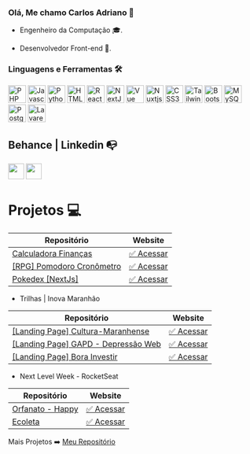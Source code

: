 ### Olá, Me chamo Carlos Adriano 👋

 - Engenheiro da Computação 🎓.

 - Desenvolvedor Front-end 🤖.

### Linguagens e Ferramentas 🛠 
<p align="left">
                               <a href="https://www.php.net/" target="_blank" rel="noreferrer"><img src="https://raw.githubusercontent.com/danielcranney/readme-generator/main/public/icons/skills/php-colored.svg" width="36" height="36" alt="PHP" /></a>
                                <a href="https://developer.mozilla.org/en-US/docs/Web/JavaScript" target="_blank" rel="noreferrer"><img src="https://raw.githubusercontent.com/danielcranney/readme-generator/main/public/icons/skills/javascript-colored.svg" width="36" height="36" alt="Javascript" /></a>
                                <a href="https://www.python.org/" target="_blank" rel="noreferrer"><img src="https://raw.githubusercontent.com/danielcranney/readme-generator/main/public/icons/skills/python-colored.svg" width="36" height="36" alt="Python" /></a>
                                <a href="https://developer.mozilla.org/en-US/docs/Glossary/HTML5" target="_blank" rel="noreferrer"><img src="https://raw.githubusercontent.com/danielcranney/readme-generator/main/public/icons/skills/html5-colored.svg" width="36" height="36" alt="HTML5" /></a>
                                <a href="https://reactjs.org/" target="_blank" rel="noreferrer"><img src="https://raw.githubusercontent.com/danielcranney/readme-generator/main/public/icons/skills/react-colored.svg" width="36" height="36" alt="React" /></a>
                                <a href="https://nextjs.org/docs" target="_blank" rel="noreferrer"><img src="https://raw.githubusercontent.com/danielcranney/readme-generator/main/public/icons/skills/nextjs-colored.svg" width="36" height="36" alt="NextJs" /></a>
                                <a href="https://vuejs.org/" target="_blank" rel="noreferrer"><img src="https://raw.githubusercontent.com/danielcranney/readme-generator/main/public/icons/skills/vuejs-colored.svg" width="36" height="36" alt="Vue" /></a>
                                <a href="https://nuxtjs.org/" target="_blank" rel="noreferrer"><img src="https://raw.githubusercontent.com/danielcranney/readme-generator/main/public/icons/skills/nuxtjs-colored.svg" width="36" height="36" alt="Nuxtjs" /></a>
                                <a href="https://www.w3.org/TR/CSS/#css" target="_blank" rel="noreferrer"><img src="https://raw.githubusercontent.com/danielcranney/readme-generator/main/public/icons/skills/css3-colored.svg" width="36" height="36" alt="CSS3" /></a>
                                <a href="https://tailwindcss.com/" target="_blank" rel="noreferrer"><img src="https://raw.githubusercontent.com/danielcranney/readme-generator/main/public/icons/skills/tailwindcss-colored.svg" width="36" height="36" alt="TailwindCSS" /></a>
                                <a href="https://getbootstrap.com/" target="_blank" rel="noreferrer"><img src="https://raw.githubusercontent.com/danielcranney/readme-generator/main/public/icons/skills/bootstrap-colored.svg" width="36" height="36" alt="Bootstrap" /></a>
                                <a href="https://www.mysql.com/" target="_blank" rel="noreferrer"><img src="https://raw.githubusercontent.com/danielcranney/readme-generator/main/public/icons/skills/mysql-colored.svg" width="36" height="36" alt="MySQL" /></a>
                                <a href="https://www.postgresql.org/" target="_blank" rel="noreferrer"><img src="https://raw.githubusercontent.com/danielcranney/readme-generator/main/public/icons/skills/postgresql-colored.svg" width="36" height="36" alt="PostgreSQL" /></a>
                                <a href="https://laravel.com/" target="_blank" rel="noreferrer"><img src="https://raw.githubusercontent.com/danielcranney/readme-generator/main/public/icons/skills/laravel-colored.svg" width="36" height="36" alt="Lavarel" /></a>
</p>

## Behance | Linkedin :mailbox_with_no_mail:


<p align="left"> <a href="https://www.behance.net/carlosadrianoss" target="_blank" rel="noreferrer"><img src="https://raw.githubusercontent.com/danielcranney/readme-generator/main/public/icons/socials/behance.svg" width="32" height="32" /></a> <a href="https://www.linkedin.com/in/carlosadrianoss" target="_blank" rel="noreferrer"><img src="https://raw.githubusercontent.com/danielcranney/readme-generator/main/public/icons/socials/linkedin.svg" width="32" height="32" /></a></p>

# Projetos :computer:

| Repositório           | Website       |
| -------------      |:-------------:|
| [Calculadora Finanças](https://github.com/Puidor/puidores-finances)              | [✅ Acessar](https://puidores-finances.netlify.app/) |
| [[RPG] Pomodoro Cronômetro](https://github.com/Puidor/rpg-pomodoro)                   | [✅ Acessar](https://puidores-rpg-pomodoro.netlify.app/) |
| [Pokedex [NextJs]](https://github.com/Puidor/puidores-next-pokedex)   | [✅ Acessar](https://puidores-pokedex.netlify.app/) |

- Trilhas | Inova Maranhão

| Repositório           | Website       |
| -------------      |:-------------:|
| [[Landing Page] Cultura-Maranhense](https://github.com/Puidor/culturamaranhense-acessivel)          | [✅ Acessar](https://cultura-ma-acessivel.netlify.app/) |
| [[Landing Page] GAPD - Depressão Web](https://github.com/Puidor/depressao-web)                      | [✅ Acessar](https://gapd-depressao-web.netlify.app/) |
| [[Landing Page] Bora Investir](https://github.com/NeiltonSeguins/bora-investir)                     | [✅ Acessar](https://bora-investir.vercel.app/) |

- Next Level Week - RocketSeat

| Repositório       | Website       |
| -------------      |:-------------:|
| [Orfanato - Happy](https://github.com/Puidor/nlw03-happy)         | [✅ Acessar](https://happy-puidores.netlify.app/) |
| [Ecoleta](https://github.com/Puidor/nlw01-ecoleta)     | [✅ Acessar](https://nlw01-ecoleta.netlify.app/)  |



Mais Projetos :arrow_right: [Meu Repositório](https://github.com/Puidor?tab=repositories)




